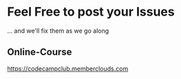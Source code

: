 # Feel Free to post your Issues 
... and we'll fix them as we go along

## Online-Course
https://codecampclub.memberclouds.com

